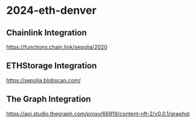 # 2024-eth-denver

## Chainlink Integration

https://functions.chain.link/sepolia/2020

## ETHStorage Integration

https://sepolia.blobscan.com/

## The Graph Integration

https://api.studio.thegraph.com/proxy/66919/content-nft-2/v0.0.1/graphql
